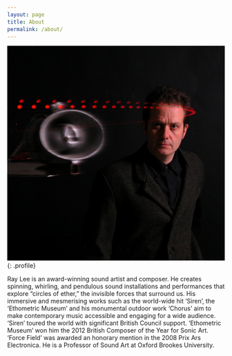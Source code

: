 ```yaml
---
layout: page
title: About
permalink: /about/
---
```



![](/uploads/versions/ray-siren-crop---x443-0-1516-1497-1098-1084x---.jpg "Ray Lee"){: .profile}

Ray Lee is an award-winning sound artist and composer. He creates spinning, whirling, and pendulous sound installations and performances that explore “circles of ether,” the invisible forces that surround us. His immersive and mesmerising works such as the world-wide hit ‘Siren’, the ‘Ethometric Museum’ and his monumental outdoor work ‘Chorus’ aim to make contemporary music accessible and engaging for a wide audience. ‘Siren’ toured the world with significant British Council support. ‘Ethometric Museum’ won him the 2012 British Composer of the Year for Sonic Art. ‘Force Field’ was awarded an honorary mention in the 2008 Prix Ars Electronica. He is a Professor of Sound Art at Oxford Brookes University.